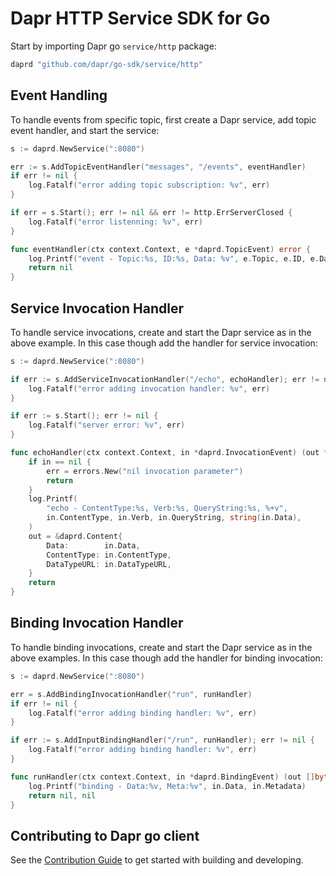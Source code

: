 # Dapr HTTP Service SDK for Go

Start by importing Dapr go `service/http` package:

```go
daprd "github.com/dapr/go-sdk/service/http"
```

## Event Handling 

To handle events from specific topic, first create a Dapr service, add topic event handler, and start the service:

```go
s := daprd.NewService(":8080")

err := s.AddTopicEventHandler("messages", "/events", eventHandler)
if err != nil {
	log.Fatalf("error adding topic subscription: %v", err)
}

if err = s.Start(); err != nil && err != http.ErrServerClosed {
	log.Fatalf("error listenning: %v", err)
}

func eventHandler(ctx context.Context, e *daprd.TopicEvent) error {
	log.Printf("event - Topic:%s, ID:%s, Data: %v", e.Topic, e.ID, e.Data)
	return nil
}
```

## Service Invocation Handler 

To handle service invocations, create and start the Dapr service as in the above example. In this case though add the handler for service invocation: 

```go
s := daprd.NewService(":8080")

if err := s.AddServiceInvocationHandler("/echo", echoHandler); err != nil {
	log.Fatalf("error adding invocation handler: %v", err)
}

if err := s.Start(); err != nil {
    log.Fatalf("server error: %v", err)
}

func echoHandler(ctx context.Context, in *daprd.InvocationEvent) (out *daprd.Content, err error) {
	if in == nil {
		err = errors.New("nil invocation parameter")
		return
	}
	log.Printf(
		"echo - ContentType:%s, Verb:%s, QueryString:%s, %+v",
		in.ContentType, in.Verb, in.QueryString, string(in.Data),
	)
	out = &daprd.Content{
		Data:        in.Data,
		ContentType: in.ContentType,
		DataTypeURL: in.DataTypeURL,
	}
	return
}
```

## Binding Invocation Handler 

To handle binding invocations, create and start the Dapr service as in the above examples. In this case though add the handler for binding invocation: 

```go
s := daprd.NewService(":8080")

err = s.AddBindingInvocationHandler("run", runHandler)
if err != nil {
    log.Fatalf("error adding binding handler: %v", err)
}

if err := s.AddInputBindingHandler("/run", runHandler); err != nil {
	log.Fatalf("error adding binding handler: %v", err)
}

func runHandler(ctx context.Context, in *daprd.BindingEvent) (out []byte, err error) {
	log.Printf("binding - Data:%v, Meta:%v", in.Data, in.Metadata)
	return nil, nil
}
```


## Contributing to Dapr go client 

See the [Contribution Guide](../../CONTRIBUTING.md) to get started with building and developing.
